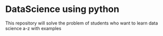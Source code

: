 # DataScience using python
This repository will solve the problem of students who want to learn data science a-z with examples
